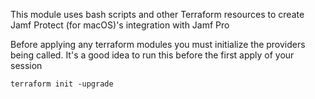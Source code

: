 This module uses bash scripts and other Terraform resources to create Jamf Protect (for macOS)'s integration with Jamf Pro

Before applying any terraform modules you must initialize the providers being called. It's a good idea to run this before the first apply of your session

```
terraform init -upgrade
```